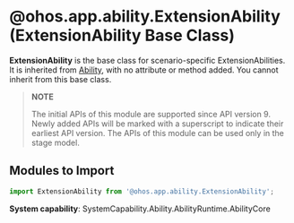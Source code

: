 # @ohos.app.ability.ExtensionAbility (ExtensionAbility Base Class)

**ExtensionAbility** is the base class for scenario-specific ExtensionAbilities. It is inherited from [Ability](js-apis-app-ability-ability.md), with no attribute or method added. You cannot inherit from this base class.

> **NOTE**
> 
> The initial APIs of this module are supported since API version 9. Newly added APIs will be marked with a superscript to indicate their earliest API version. 
> The APIs of this module can be used only in the stage model.

## Modules to Import

```ts
import ExtensionAbility from '@ohos.app.ability.ExtensionAbility';
```

**System capability**: SystemCapability.Ability.AbilityRuntime.AbilityCore

